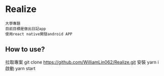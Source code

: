 # Realize

    大學專題
    目前目標是做出日記app
    使用react native開發android APP

## How to use?

拉取專案
git clone https://github.com/WilliamLin062/Realize.git
安裝
yarn i
啟動
yarn start
